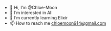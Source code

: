 - 👋 Hi, I’m @Chloe-Moon
- 👀 I’m interested in AI
- 🌱 I’m currently learning Elixir
- 📫 How to reach me chloemoon914@gmail.com

<!---
Chloe-Moon/Chloe-Moon is a ✨ special ✨ repository because its `README.md` (this file) appears on your GitHub profile.
You can click the Preview link to take a look at your changes.
--->
